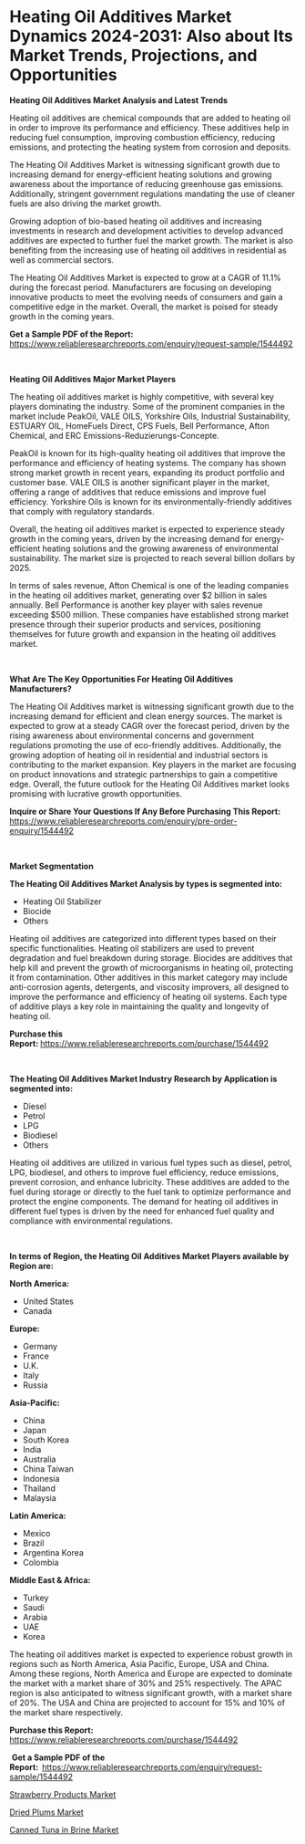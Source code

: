<p><h1>Heating Oil Additives Market Dynamics 2024-2031: Also about Its Market Trends, Projections, and Opportunities</h1></p><p><strong>Heating Oil Additives Market Analysis and Latest Trends</strong></p>
<p><p>Heating oil additives are chemical compounds that are added to heating oil in order to improve its performance and efficiency. These additives help in reducing fuel consumption, improving combustion efficiency, reducing emissions, and protecting the heating system from corrosion and deposits.</p><p>The Heating Oil Additives Market is witnessing significant growth due to increasing demand for energy-efficient heating solutions and growing awareness about the importance of reducing greenhouse gas emissions. Additionally, stringent government regulations mandating the use of cleaner fuels are also driving the market growth.</p><p>Growing adoption of bio-based heating oil additives and increasing investments in research and development activities to develop advanced additives are expected to further fuel the market growth. The market is also benefiting from the increasing use of heating oil additives in residential as well as commercial sectors.</p><p>The Heating Oil Additives Market is expected to grow at a CAGR of 11.1% during the forecast period. Manufacturers are focusing on developing innovative products to meet the evolving needs of consumers and gain a competitive edge in the market. Overall, the market is poised for steady growth in the coming years.</p></p>
<p><strong>Get a Sample PDF of the Report:&nbsp;</strong> <a href="https://www.reliableresearchreports.com/enquiry/request-sample/1544492">https://www.reliableresearchreports.com/enquiry/request-sample/1544492</a></p>
<p>&nbsp;</p>
<p><strong>Heating Oil Additives Major Market Players</strong></p>
<p><p>The heating oil additives market is highly competitive, with several key players dominating the industry. Some of the prominent companies in the market include PeakOil, VALE OILS, Yorkshire Oils, Industrial Sustainability, ESTUARY OIL, HomeFuels Direct, CPS Fuels, Bell Performance, Afton Chemical, and ERC Emissions-Reduzierungs-Concepte.</p><p>PeakOil is known for its high-quality heating oil additives that improve the performance and efficiency of heating systems. The company has shown strong market growth in recent years, expanding its product portfolio and customer base. VALE OILS is another significant player in the market, offering a range of additives that reduce emissions and improve fuel efficiency. Yorkshire Oils is known for its environmentally-friendly additives that comply with regulatory standards.</p><p>Overall, the heating oil additives market is expected to experience steady growth in the coming years, driven by the increasing demand for energy-efficient heating solutions and the growing awareness of environmental sustainability. The market size is projected to reach several billion dollars by 2025.</p><p>In terms of sales revenue, Afton Chemical is one of the leading companies in the heating oil additives market, generating over $2 billion in sales annually. Bell Performance is another key player with sales revenue exceeding $500 million. These companies have established strong market presence through their superior products and services, positioning themselves for future growth and expansion in the heating oil additives market.</p></p>
<p>&nbsp;</p>
<p><strong>What Are The Key Opportunities For Heating Oil Additives Manufacturers?</strong></p>
<p><p>The Heating Oil Additives market is witnessing significant growth due to the increasing demand for efficient and clean energy sources. The market is expected to grow at a steady CAGR over the forecast period, driven by the rising awareness about environmental concerns and government regulations promoting the use of eco-friendly additives. Additionally, the growing adoption of heating oil in residential and industrial sectors is contributing to the market expansion. Key players in the market are focusing on product innovations and strategic partnerships to gain a competitive edge. Overall, the future outlook for the Heating Oil Additives market looks promising with lucrative growth opportunities.</p></p>
<p><strong>Inquire or Share Your Questions If Any Before Purchasing This Report:</strong> <a href="https://www.reliableresearchreports.com/enquiry/pre-order-enquiry/1544492">https://www.reliableresearchreports.com/enquiry/pre-order-enquiry/1544492</a></p>
<p>&nbsp;</p>
<p><strong>Market Segmentation</strong></p>
<p><strong>The Heating Oil Additives Market Analysis by types is segmented into:</strong></p>
<p><ul><li>Heating Oil Stabilizer</li><li>Biocide</li><li>Others</li></ul></p>
<p><p>Heating oil additives are categorized into different types based on their specific functionalities. Heating oil stabilizers are used to prevent degradation and fuel breakdown during storage. Biocides are additives that help kill and prevent the growth of microorganisms in heating oil, protecting it from contamination. Other additives in this market category may include anti-corrosion agents, detergents, and viscosity improvers, all designed to improve the performance and efficiency of heating oil systems. Each type of additive plays a key role in maintaining the quality and longevity of heating oil.</p></p>
<p><strong>Purchase this Report:&nbsp;</strong><a href="https://www.reliableresearchreports.com/purchase/1544492">https://www.reliableresearchreports.com/purchase/1544492</a></p>
<p>&nbsp;</p>
<p><strong>The Heating Oil Additives Market Industry Research by Application is segmented into:</strong></p>
<p><ul><li>Diesel</li><li>Petrol</li><li>LPG</li><li>Biodiesel</li><li>Others</li></ul></p>
<p><p>Heating oil additives are utilized in various fuel types such as diesel, petrol, LPG, biodiesel, and others to improve fuel efficiency, reduce emissions, prevent corrosion, and enhance lubricity. These additives are added to the fuel during storage or directly to the fuel tank to optimize performance and protect the engine components. The demand for heating oil additives in different fuel types is driven by the need for enhanced fuel quality and compliance with environmental regulations.</p></p>
<p>&nbsp;</p>
<p><strong>In terms of Region, the Heating Oil Additives Market Players available by Region are:</strong></p>
<p>
    <p> <strong> North America: </strong>
        <ul>
            <li>United States</li>
            <li>Canada</li>
        </ul>
        </p> 
    <p> <strong> Europe: </strong>
        <ul>
            <li>Germany</li>
            <li>France</li>
            <li>U.K.</li>
            <li>Italy</li>
            <li>Russia</li>
        </ul>
        </p> 
    <p> <strong> Asia-Pacific: </strong>
        <ul>
            <li>China</li>
            <li>Japan</li>
            <li>South Korea</li>
            <li>India</li>
            <li>Australia</li>
            <li>China Taiwan</li>
            <li>Indonesia</li>
            <li>Thailand</li>
            <li>Malaysia</li>
        </ul>
        </p> 
    <p> <strong> Latin America: </strong>
        <ul>
            <li>Mexico</li>
            <li>Brazil</li>
            <li>Argentina Korea</li>
            <li>Colombia</li>
        </ul>
        </p> 
    <p> <strong> Middle East & Africa: </strong>
        <ul>
            <li>Turkey</li>
            <li>Saudi</li>
            <li>Arabia</li>
            <li>UAE</li>
            <li>Korea</li>
        </ul>
    </p>
    </p>
<p><p>The heating oil additives market is expected to experience robust growth in regions such as North America, Asia Pacific, Europe, USA and China. Among these regions, North America and Europe are expected to dominate the market with a market share of 30% and 25% respectively. The APAC region is also anticipated to witness significant growth, with a market share of 20%. The USA and China are projected to account for 15% and 10% of the market share respectively.</p></p>
<p><strong>Purchase this Report: </strong><a href="https://www.reliableresearchreports.com/purchase/1544492">https://www.reliableresearchreports.com/purchase/1544492</a></p>
<p>&nbsp;<strong>Get a Sample PDF of the Report:&nbsp;&nbsp;</strong><a href="https://www.reliableresearchreports.com/enquiry/request-sample/1544492">https://www.reliableresearchreports.com/enquiry/request-sample/1544492</a></p>
<p><strong></strong></p>
<p><p><a href="https://view.publitas.com/reportprime-1/strawberry-products-market-size-global-industry-overview-market-segmentation-and-forecast-2024-to-2031/">Strawberry Products Market</a></p><p><a href="https://view.publitas.com/reportprime-1/dried-plums-market-research-report-provides-critical-insights-that-can-help-shape-business-development-and-investment-strategies/">Dried Plums Market</a></p><p><a href="https://view.publitas.com/reportprime-1/canned-tuna-in-brine-market-research-report-the-key-to-successful-business-strategy-forecasted-for-period-from-2024-2031/">Canned Tuna in Brine Market</a></p></p>